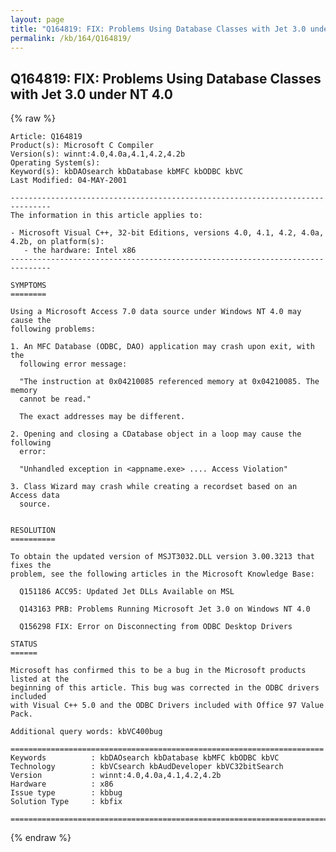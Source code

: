 ```yaml
---
layout: page
title: "Q164819: FIX: Problems Using Database Classes with Jet 3.0 under NT 4.0"
permalink: /kb/164/Q164819/
---
```


## Q164819: FIX: Problems Using Database Classes with Jet 3.0 under NT 4.0

{% raw %}

	Article: Q164819
	Product(s): Microsoft C Compiler
	Version(s): winnt:4.0,4.0a,4.1,4.2,4.2b
	Operating System(s): 
	Keyword(s): kbDAOsearch kbDatabase kbMFC kbODBC kbVC
	Last Modified: 04-MAY-2001
	
	-------------------------------------------------------------------------------
	The information in this article applies to:
	
	- Microsoft Visual C++, 32-bit Editions, versions 4.0, 4.1, 4.2, 4.0a, 4.2b, on platform(s):
	   - the hardware: Intel x86 
	-------------------------------------------------------------------------------
	
	SYMPTOMS
	========
	
	Using a Microsoft Access 7.0 data source under Windows NT 4.0 may cause the
	following problems:
	
	1. An MFC Database (ODBC, DAO) application may crash upon exit, with the
	  following error message:
	
	  "The instruction at 0x04210085 referenced memory at 0x04210085. The memory
	  cannot be read."
	
	  The exact addresses may be different.
	
	2. Opening and closing a CDatabase object in a loop may cause the following
	  error:
	
	  "Unhandled exception in <appname.exe> .... Access Violation"
	
	3. Class Wizard may crash while creating a recordset based on an Access data
	  source.
	
	
	RESOLUTION
	==========
	
	To obtain the updated version of MSJT3032.DLL version 3.00.3213 that fixes the
	problem, see the following articles in the Microsoft Knowledge Base:
	
	  Q151186 ACC95: Updated Jet DLLs Available on MSL
	
	  Q143163 PRB: Problems Running Microsoft Jet 3.0 on Windows NT 4.0
	
	  Q156298 FIX: Error on Disconnecting from ODBC Desktop Drivers
	
	STATUS
	======
	
	Microsoft has confirmed this to be a bug in the Microsoft products listed at the
	beginning of this article. This bug was corrected in the ODBC drivers included
	with Visual C++ 5.0 and the ODBC Drivers included with Office 97 Value Pack.
	
	Additional query words: kbVC400bug
	
	======================================================================
	Keywords          : kbDAOsearch kbDatabase kbMFC kbODBC kbVC 
	Technology        : kbVCsearch kbAudDeveloper kbVC32bitSearch
	Version           : winnt:4.0,4.0a,4.1,4.2,4.2b
	Hardware          : x86
	Issue type        : kbbug
	Solution Type     : kbfix
	
	=============================================================================
	

{% endraw %}
